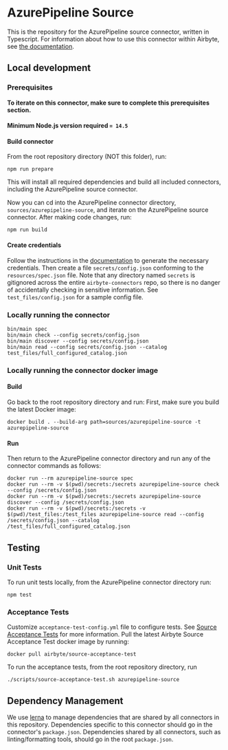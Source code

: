 # AzurePipeline Source

This is the repository for the AzurePipeline source connector, written in Typescript.
For information about how to use this connector within Airbyte, see [the
documentation](https://docs.airbyte.io/integrations/sources/azurepipeline).

## Local development

### Prerequisites

**To iterate on this connector, make sure to complete this prerequisites
section.**

#### Minimum Node.js version required `= 14.5`

#### Build connector

From the root repository directory (NOT this folder), run:

```
npm run prepare
```

This will install all required dependencies and build all included connectors,
including the AzurePipeline source connector.

Now you can cd into the AzurePipeline connector directory, `sources/azurepipeline-source`,
and iterate on the AzurePipeline source connector. After making code changes, run:

```
npm run build
```

#### Create credentials

Follow the instructions in the
[documentation](https://docs.airbyte.io/integrations/sources/azurepipeline) to
generate the necessary credentials. Then create a file `secrets/config.json`
conforming to the `resources/spec.json` file. Note that any directory named
`secrets` is gitignored across the entire `airbyte-connectors` repo, so there is
no danger of accidentally checking in sensitive information. See
`test_files/config.json` for a sample config file.

### Locally running the connector

```
bin/main spec
bin/main check --config secrets/config.json
bin/main discover --config secrets/config.json
bin/main read --config secrets/config.json --catalog test_files/full_configured_catalog.json
```

### Locally running the connector docker image

#### Build

Go back to the root repository directory and run:
First, make sure you build the latest Docker image:

```
docker build . --build-arg path=sources/azurepipeline-source -t azurepipeline-source
```

#### Run

Then return to the AzurePipeline connector directory and run any of the connector
commands as follows:

```
docker run --rm azurepipeline-source spec
docker run --rm -v $(pwd)/secrets:/secrets azurepipeline-source check --config /secrets/config.json
docker run --rm -v $(pwd)/secrets:/secrets azurepipeline-source discover --config /secrets/config.json
docker run --rm -v $(pwd)/secrets:/secrets -v $(pwd)/test_files:/test_files azurepipeline-source read --config /secrets/config.json --catalog /test_files/full_configured_catalog.json
```

## Testing

### Unit Tests

To run unit tests locally, from the AzurePipeline connector directory run:

```
npm test
```

### Acceptance Tests

Customize `acceptance-test-config.yml` file to configure tests. See [Source
Acceptance
Tests](https://docs.airbyte.io/connector-development/testing-connectors/source-acceptance-tests-reference)
for more information.
Pull the latest Airbyte Source Acceptance Test docker image by running:

```
docker pull airbyte/source-acceptance-test
```

To run the acceptance tests, from the root repository directory, run

```
./scripts/source-acceptance-test.sh azurepipeline-source
```

## Dependency Management

We use [lerna](https://lerna.js.org/) to manage dependencies that are shared by
all connectors in this repository. Dependencies specific to this connector
should go in the connector's `package.json`. Dependencies shared by all
connectors, such as linting/formatting tools, should go in the root
`package.json`.
